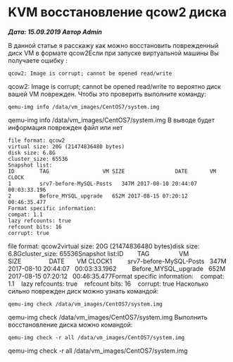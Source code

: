 # KVM восстановление qcow2 диска                	  
***Дата: 15.09.2019 Автор Admin***

В данной статье я расскажу как можно восстановить поврежденный диск VM в формате qcow2Если при запуске виртуальной машины Вы получаете ошибку :
```
qcow2: Image is corrupt; cannot be opened read/write
```
qcow2: Image is corrupt; cannot be opened read/write
то вероятно диск вашей VM поврежден.
Чтобы это проверить выполните команду:
```
qemu-img info /data/vm_images/CentOS7/system.img
```
qemu-img info /data/vm_images/CentOS7/system.img
В выводе будет информация поврежден файл или нет
```
file format: qcow2
virtual size: 20G (21474836480 bytes)
disk size: 6.8G
cluster_size: 65536
Snapshot list:
ID        TAG                 VM SIZE                DATE       VM CLOCK
1         srv7-before-MySQL-Posts   347M 2017-08-10 20:44:07   00:03:33.196
2         Before_MYSQL_upgrade   652M 2017-08-15 07:20:12   00:46:35.477
Format specific information:
compat: 1.1
lazy refcounts: true
refcount bits: 16
corrupt: true
```
file format: qcow2virtual size: 20G (21474836480 bytes)disk size: 6.8Gcluster_size: 65536Snapshot list:ID&nbsp;&nbsp;&nbsp;&nbsp;&nbsp;&nbsp;&nbsp;&nbsp;TAG&nbsp;&nbsp;&nbsp;&nbsp;&nbsp;&nbsp;&nbsp;&nbsp;&nbsp;&nbsp;&nbsp;&nbsp;&nbsp;&nbsp;&nbsp;&nbsp; VM SIZE&nbsp;&nbsp;&nbsp;&nbsp;&nbsp;&nbsp;&nbsp;&nbsp;&nbsp;&nbsp;&nbsp;&nbsp;&nbsp;&nbsp;&nbsp;&nbsp;DATE&nbsp;&nbsp;&nbsp;&nbsp;&nbsp;&nbsp; VM CLOCK1&nbsp;&nbsp;&nbsp;&nbsp;&nbsp;&nbsp;&nbsp;&nbsp; srv7-before-MySQL-Posts&nbsp;&nbsp; 347M 2017-08-10 20:44:07&nbsp;&nbsp; 00:03:33.1962&nbsp;&nbsp;&nbsp;&nbsp;&nbsp;&nbsp;&nbsp;&nbsp; Before_MYSQL_upgrade&nbsp;&nbsp; 652M 2017-08-15 07:20:12&nbsp;&nbsp; 00:46:35.477Format specific information:&nbsp;&nbsp;&nbsp;&nbsp;compat: 1.1&nbsp;&nbsp;&nbsp;&nbsp;lazy refcounts: true&nbsp;&nbsp;&nbsp;&nbsp;refcount bits: 16&nbsp;&nbsp;&nbsp;&nbsp;corrupt: true
Насколько сильно поврежден диск можно узнать командой:
```
qemu-img check /data/vm_images/CentOS7/system.img
```
qemu-img check /data/vm_images/CentOS7/system.img
Выполнить восстановление диска можно командой:
```
qemu-img check -r all /data/vm_images/CentOS7/system.img
```
qemu-img check -r all /data/vm_images/CentOS7/system.img
&nbsp;

